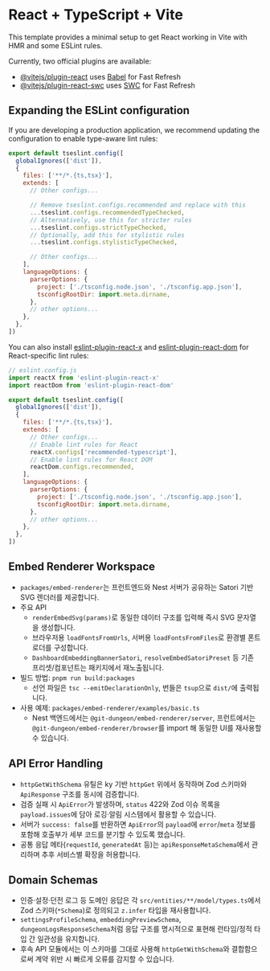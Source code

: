 # React + TypeScript + Vite

This template provides a minimal setup to get React working in Vite with HMR and some ESLint rules.

Currently, two official plugins are available:

- [@vitejs/plugin-react](https://github.com/vitejs/vite-plugin-react/blob/main/packages/plugin-react) uses [Babel](https://babeljs.io/) for Fast Refresh
- [@vitejs/plugin-react-swc](https://github.com/vitejs/vite-plugin-react/blob/main/packages/plugin-react-swc) uses [SWC](https://swc.rs/) for Fast Refresh

## Expanding the ESLint configuration

If you are developing a production application, we recommend updating the configuration to enable type-aware lint rules:

```js
export default tseslint.config([
  globalIgnores(['dist']),
  {
    files: ['**/*.{ts,tsx}'],
    extends: [
      // Other configs...

      // Remove tseslint.configs.recommended and replace with this
      ...tseslint.configs.recommendedTypeChecked,
      // Alternatively, use this for stricter rules
      ...tseslint.configs.strictTypeChecked,
      // Optionally, add this for stylistic rules
      ...tseslint.configs.stylisticTypeChecked,

      // Other configs...
    ],
    languageOptions: {
      parserOptions: {
        project: ['./tsconfig.node.json', './tsconfig.app.json'],
        tsconfigRootDir: import.meta.dirname,
      },
      // other options...
    },
  },
])
```

You can also install [eslint-plugin-react-x](https://github.com/Rel1cx/eslint-react/tree/main/packages/plugins/eslint-plugin-react-x) and [eslint-plugin-react-dom](https://github.com/Rel1cx/eslint-react/tree/main/packages/plugins/eslint-plugin-react-dom) for React-specific lint rules:

```js
// eslint.config.js
import reactX from 'eslint-plugin-react-x'
import reactDom from 'eslint-plugin-react-dom'

export default tseslint.config([
  globalIgnores(['dist']),
  {
    files: ['**/*.{ts,tsx}'],
    extends: [
      // Other configs...
      // Enable lint rules for React
      reactX.configs['recommended-typescript'],
      // Enable lint rules for React DOM
      reactDom.configs.recommended,
    ],
    languageOptions: {
      parserOptions: {
        project: ['./tsconfig.node.json', './tsconfig.app.json'],
        tsconfigRootDir: import.meta.dirname,
      },
      // other options...
    },
  },
])
```
## Embed Renderer Workspace

- `packages/embed-renderer`는 프런트엔드와 Nest 서버가 공유하는 Satori 기반 SVG 렌더러를 제공합니다.
- 주요 API
  - `renderEmbedSvg(params)`로 동일한 데이터 구조를 입력해 즉시 SVG 문자열을 생성합니다.
  - 브라우저용 `loadFontsFromUrls`, 서버용 `loadFontsFromFiles`로 환경별 폰트 로더를 구성합니다.
  - `DashboardEmbeddingBannerSatori`, `resolveEmbedSatoriPreset` 등 기존 프리셋/컴포넌트는 패키지에서 재노출됩니다.
- 빌드 방법: `pnpm run build:packages`
  - 선언 파일은 `tsc --emitDeclarationOnly`, 번들은 `tsup`으로 `dist/`에 출력됩니다.
- 사용 예제: `packages/embed-renderer/examples/basic.ts`
  - Nest 백엔드에서는 `@git-dungeon/embed-renderer/server`, 프런트에서는 `@git-dungeon/embed-renderer/browser`를 import 해 동일한 UI를 재사용할 수 있습니다.

## API Error Handling

- `httpGetWithSchema` 유틸은 ky 기반 `httpGet` 위에서 동작하며 Zod 스키마와 `ApiResponse` 구조를 동시에 검증합니다.
- 검증 실패 시 `ApiError`가 발생하며, `status` 422와 Zod 이슈 목록을 `payload.issues`에 담아 로깅·알림 시스템에서 활용할 수 있습니다.
- 서버가 `success: false`를 반환하면 `ApiError`의 `payload`에 `error`/`meta` 정보를 포함해 호출부가 세부 코드를 분기할 수 있도록 했습니다.
- 공통 응답 메타(`requestId`, `generatedAt` 등)는 `apiResponseMetaSchema`에서 관리하며 추후 서비스별 확장을 허용합니다.

## Domain Schemas

- 인증·설정·던전 로그 등 도메인 응답은 각 `src/entities/**/model/types.ts`에서 Zod 스키마(`*Schema`)로 정의되고 `z.infer` 타입을 재사용합니다.
- `settingsProfileSchema`, `embeddingPreviewSchema`, `dungeonLogsResponseSchema`처럼 응답 구조를 명시적으로 표현해 런타임/정적 타입 간 일관성을 유지합니다.
- 후속 API 모듈에서는 이 스키마를 그대로 사용해 `httpGetWithSchema`와 결합함으로써 계약 위반 시 빠르게 오류를 감지할 수 있습니다.
